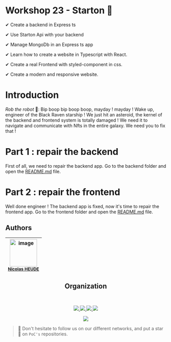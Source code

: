 # Workshop 23 - Starton 🚀

✔ Create a backend in Express ts

✔ Use Starton Api with your backend 

✔ Manage MongoDb in an Express ts app

✔ Learn how to create a website in Typescript with React.

✔ Create a real Frontend with styled-component in css.️

✔ Create a modern and responsive website.

# Introduction

*Rob the robot* 🤖: Bip boop bip boop boop, mayday ! mayday ! Wake up, engineer of the Black Raven starship ! We just hit an asteroid, the kernel of the backend and frontend system is totally damaged ! We need it to navigate and communicate with Nfts in the entire galaxy. We need you to fix that !

# Part 1 : repair the backend

First of all, we need to repair the backend app. Go to the backend folder and open the [README.md](./backend/README.md) file.

# Part 2 : repair the frontend

Well done engineer ! The backend app is fixed, now it's time to repair the frontend app. Go to the frontend folder and open the [README.md](./frontend/README.md) file.
## Authors

| <img width="85" alt="image" src="https://user-images.githubusercontent.com/72018664/165754368-6e3b1915-f938-4ebd-b5cb-8015a5fdd300.png"><br><sub>[Nicolas HEUDE</sub>](https://www.linkedin.com/in/nicolas-heude-525567197/) | 
| :---: |
<h2 align=center>
Organization
</h2>
<br/>
<p align='center'>
    <a href="https://www.linkedin.com/company/pocinnovation/mycompany/">
        <img src="https://img.shields.io/badge/LinkedIn-0077B5?style=for-the-badge&logo=linkedin&logoColor=white">
    </a>
    <a href="https://www.instagram.com/pocinnovation/">
        <img src="https://img.shields.io/badge/Instagram-E4405F?style=for-the-badge&logo=instagram&logoColor=white">
    </a>
    <a href="https://twitter.com/PoCInnovation">
        <img src="https://img.shields.io/badge/Twitter-1DA1F2?style=for-the-badge&logo=twitter&logoColor=white">
    </a>
    <a href="https://discord.com/invite/Yqq2ADGDS7">
        <img src="https://img.shields.io/badge/Discord-7289DA?style=for-the-badge&logo=discord&logoColor=white">
    </a>
</p>
<p align=center>
    <a href="https://www.poc-innovation.fr/">
        <img src="https://img.shields.io/badge/WebSite-1a2b6d?style=for-the-badge&logo=GitHub Sponsors&logoColor=white">
    </a>
</p>

> :rocket: Don't hesitate to follow us on our different networks, and put a star 🌟 on `PoC's` repositories.
